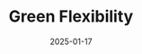 ---  
layout: startup_page  
title: "Green Flexibility"  
id: "greenflexibility.com"  
permalink: "/greenflexibilitygreenflexibility.com01172025/"  
website: "https://www.green-flexibility.com/"  
funding_round: ""  
funding_amount: "€400M"  
investors: "Partners Group"  
about: "Green Flexibility develops and deploys large-scale battery storage systems. Their systems aim to improve grid stability and facilitate the integration of renewable energy sources. The company focuses on providing sustainable and reliable energy solutions."  
markets: "Energy Storage, Renewable Energy"  
hq: "Kempten, Bavaria, Germany"  
founded_year: "2023"  
linkedin: "https://de.linkedin.com/company/green-flexibility"  
twitter: ""  
instagram: ""  
facebook: ""  
crunchbase: "https://www.crunchbase.com/organization/green-flexibility"  
pitchbook: "https://pitchbook.com/profiles/company/635082-58"  

date_display: "17-Jan-2025"  
date: "2025-01-17"

# SEO Optimization  
meta_title: "Green Flexibility -  Funding (€400M)"  
meta_description: "Green Flexibility, Green Flexibility develops and deploys large-scale battery storage systems. Their systems aim to improve grid stability and facilitate the integration..."  
meta_keywords: "Green Flexibility, Energy Storage, Renewable Energy,  funding"  
canonical_url: "https://startup.projectstartups.com/greenflexibilitygreenflexibility.com01172025/"  
---